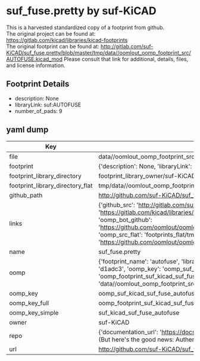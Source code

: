# suf_fuse.pretty by suf-KiCAD  
This is a harvested standardized copy of a footprint from github.  
The original project can be found at:  
https://gitlab.com/kicad/libraries/kicad-footprints  
The original footprint can be found at:
http://gitlab.com/suf-KiCAD/suf_fuse.pretty/blob/master/tmp/data//oomlout_oomp_footprint_src/AUTOFUSE.kicad_mod
Please consult that link for additional, details, files, and license information.  
## Footprint Details
* description: None  
* libraryLink: suf:AUTOFUSE  
* number_of_pads: 9  
## yaml dump  
| Key | Value |  
| --- | --- |  
| file | data//oomlout_oomp_footprint_src/suf_fuse.pretty/AUTOFUSE.kicad_mod |  
| footprint | {'description': None, 'libraryLink': 'suf:AUTOFUSE', 'number_of_pads': 9} |  
| footprint_library_directory | footprint_library_owner/suf-KiCAD_suf_fuse.pretty |  
| footprint_library_directory_flat | tmp/data//oomlout_oomp_footprint_src/footprints_flat/suf_kicad_suf_fuse_autofuse/working |  
| github_path | http://github.com/suf-KiCAD/suf_fuse.pretty/blob/master/tmp/data//oomlout_oomp_footprint_src/AUTOFUSE.kicad_mod |  
| links | {'github_src': 'http://gitlab.com/suf-KiCAD/suf_fuse.pretty/blob/master/tmp/data//oomlout_oomp_footprint_src/AUTOFUSE.kicad_mod', 'github_src_repo': 'https://gitlab.com/kicad/libraries/kicad-footprints', 'oomp_bot': 'tmp/data//oomlout_oomp_footprint_src/footprints/suf_kicad_suf_fuse_autofuse/working', 'oomp_bot_github': 'https://github.com/oomlout/oomlout_oomp_footprint_bot/tree/main/tmp/data//oomlout_oomp_footprint_src/footprints/suf_kicad_suf_fuse_autofuse/working', 'oomp_src_flat': 'footprints_flat/tmp/data//oomlout_oomp_footprint_src/footprints_flat/suf_kicad_suf_fuse_autofuse/working', 'oomp_src_flat_github': 'https://github.com/oomlout/oomlout_oomp_footprint_src/tree/main/tmp/data//oomlout_oomp_footprint_src/footprints_flat/suf_kicad_suf_fuse_autofuse/working'} |  
| name | suf_fuse.pretty |  
| oomp | {'footprint_name': 'autofuse', 'library_name': 'suf_fuse', 'md5': 'd1adc3479f915f7c4083b7a903f7f8f1', 'md5_10': 'd1adc3479f', 'md5_5': 'd1adc', 'md5_6': 'd1adc3', 'oomp_key': 'oomp_suf_kicad_suf_fuse_autofuse', 'oomp_key_extra': 'oomp_footprint_suf_kicad_suf_fuse_autofuse', 'oomp_key_full': 'oomp_footprint_suf_kicad_suf_fuse_autofuse_d1adc3', 'oomp_key_simple': 'suf_kicad_suf_fuse_autofuse', 'original_filename': 'data//oomlout_oomp_footprint_src/suf_fuse.pretty/AUTOFUSE.kicad_mod', 'owner_name': 'suf_kicad'} |  
| oomp_key | oomp_suf_kicad_suf_fuse_autofuse |  
| oomp_key_full | oomp_footprint_suf_kicad_suf_fuse_autofuse |  
| oomp_key_simple | suf_kicad_suf_fuse_autofuse |  
| owner | suf-KiCAD |  
| repo | {'documentation_url': 'https://docs.github.com/rest/overview/resources-in-the-rest-api#rate-limiting', 'message': "API rate limit exceeded for 84.66.142.224. (But here's the good news: Authenticated requests get a higher rate limit. Check out the documentation for more details.)"} |  
| url | http://github.com/suf-KiCAD/suf_fuse.pretty |  

